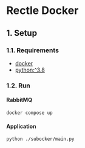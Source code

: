 # Rectle Docker
## 1. Setup

### 1.1. Requirements
- [docker](https://www.docker.com/)
- [python:^3.8](https://www.python.org/)

### 1.2. Run

#### RabbitMQ
```
docker compose up
```

#### Application
```
python ./subocker/main.py
```
